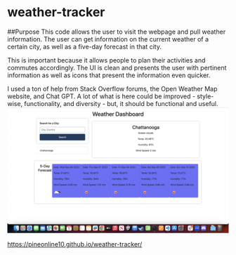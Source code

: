 # weather-tracker
##Purpose
This code allows the user to visit the webpage and pull weather information. The user can get information on the current weather of a certain city, as well as a five-day forecast in that city.

This is important because it allows people to plan their activities and commutes accordingly. The UI is clean and presents the user with pertinent information as well as icons that present the information even quicker. 

I used a ton of help from Stack Overflow forums, the Open Weather Map website, and Chat GPT. A lot of what is here could be improved - style-wise, functionality, and diversity - but, it should be functional and useful.![Alt text](./Image%209-5-23%20at%2010.33%20AM.jpg)

https://pineonline10.github.io/weather-tracker/

